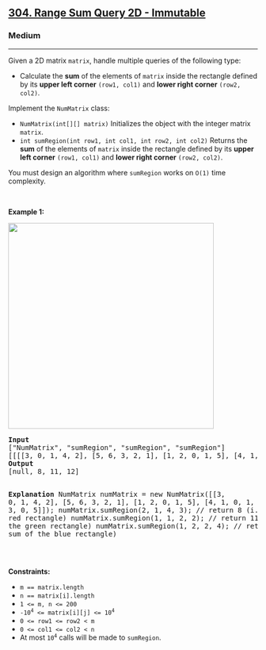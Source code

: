 <h2><a href="https://leetcode.com/problems/range-sum-query-2d-immutable/">304. Range Sum Query 2D - Immutable</a></h2><h3>Medium</h3><hr><div><p>Given a 2D matrix <code data-copier-init="true">matrix</code>, handle multiple queries of the following type:</p>

<ul>
	<li>Calculate the <strong>sum</strong> of the elements of <code data-copier-init="true">matrix</code> inside the rectangle defined by its <strong>upper left corner</strong> <code data-copier-init="true">(row1, col1)</code> and <strong>lower right corner</strong> <code data-copier-init="true">(row2, col2)</code>.</li>
</ul>

<p>Implement the <code data-copier-init="true">NumMatrix</code> class:</p>

<ul>
	<li><code data-copier-init="true">NumMatrix(int[][] matrix)</code> Initializes the object with the integer matrix <code data-copier-init="true">matrix</code>.</li>
	<li><code data-copier-init="true">int sumRegion(int row1, int col1, int row2, int col2)</code> Returns the <strong>sum</strong> of the elements of <code data-copier-init="true">matrix</code> inside the rectangle defined by its <strong>upper left corner</strong> <code data-copier-init="true">(row1, col1)</code> and <strong>lower right corner</strong> <code data-copier-init="true">(row2, col2)</code>.</li>
</ul>

<p>You must design an algorithm where <code data-copier-init="true">sumRegion</code> works on <code data-copier-init="true">O(1)</code> time complexity.</p>

<p>&nbsp;</p>
<p><strong class="example">Example 1:</strong></p>
<img alt="" src="https://assets.leetcode.com/uploads/2021/03/14/sum-grid.jpg" style="width: 415px; height: 415px;">
<pre data-copier-init="true"><strong>Input</strong>
["NumMatrix", "sumRegion", "sumRegion", "sumRegion"]
[[[[3, 0, 1, 4, 2], [5, 6, 3, 2, 1], [1, 2, 0, 1, 5], [4, 1, 0, 1, 7], [1, 0, 3, 0, 5]]], [2, 1, 4, 3], [1, 1, 2, 2], [1, 2, 2, 4]]
<strong>Output</strong>
[null, 8, 11, 12]

<strong>Explanation</strong>
NumMatrix numMatrix = new NumMatrix([[3, 0, 1, 4, 2], [5, 6, 3, 2, 1], [1, 2, 0, 1, 5], [4, 1, 0, 1, 7], [1, 0, 3, 0, 5]]);
numMatrix.sumRegion(2, 1, 4, 3); // return 8 (i.e sum of the red rectangle)
numMatrix.sumRegion(1, 1, 2, 2); // return 11 (i.e sum of the green rectangle)
numMatrix.sumRegion(1, 2, 2, 4); // return 12 (i.e sum of the blue rectangle)
</pre>

<p>&nbsp;</p>
<p><strong>Constraints:</strong></p>

<ul>
	<li><code data-copier-init="true">m == matrix.length</code></li>
	<li><code data-copier-init="true">n == matrix[i].length</code></li>
	<li><code data-copier-init="true">1 &lt;= m, n &lt;= 200</code></li>
	<li><code data-copier-init="true">-10<sup>4</sup> &lt;= matrix[i][j] &lt;= 10<sup>4</sup></code></li>
	<li><code data-copier-init="true">0 &lt;= row1 &lt;= row2 &lt; m</code></li>
	<li><code data-copier-init="true">0 &lt;= col1 &lt;= col2 &lt; n</code></li>
	<li>At most <code data-copier-init="true">10<sup>4</sup></code> calls will be made to <code data-copier-init="true">sumRegion</code>.</li>
</ul>
</div>